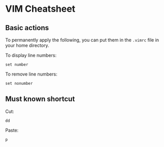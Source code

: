 # VIM Cheatsheet

## Basic actions

To permanently apply the following, you can put them in the `.vimrc` file in your home directory.

To display line numbers:

```
set number
```

To remove line numbers:

```
set nonumber
```

## Must known shortcut

Cut:

```
dd
```

Paste:

```
p
```
